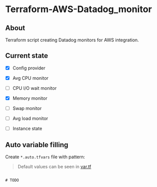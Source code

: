 # Terraform-AWS-Datadog_monitor

## About

Terraform script creating Datadog monitors for AWS integration.

## Current state

- [x] Config provider
- [x] Avg CPU monitor
- [ ] CPU I/O wait monitor
- [x] Memory monitor
- [ ] Swap monitor
- [ ] Avg load monitor
- [ ] Instance state



## Auto variable filling

Create `*.auto.tfvars` file with pattern:
> Default values can be seen in [var.tf](var.tf)

```hcl

# TODO

```
